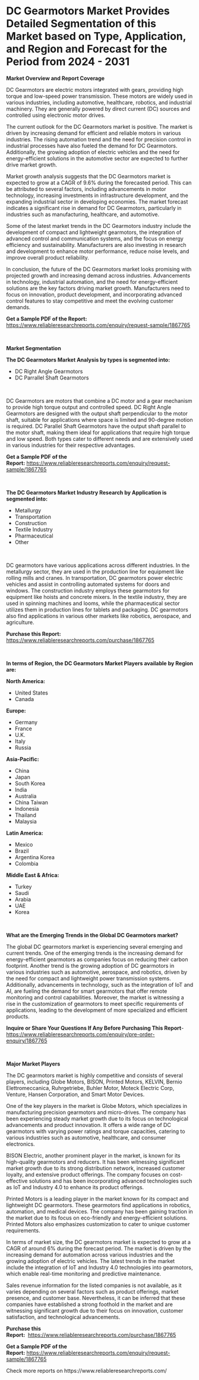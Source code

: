 <p><h1>DC Gearmotors Market Provides Detailed Segmentation of this Market based on Type, Application, and Region and Forecast for the Period from 2024 - 2031</h1></p><p><strong>Market Overview and Report Coverage</strong></p>
<p><p>DC Gearmotors are electric motors integrated with gears, providing high torque and low-speed power transmission. These motors are widely used in various industries, including automotive, healthcare, robotics, and industrial machinery. They are generally powered by direct current (DC) sources and controlled using electronic motor drives.</p><p>The current outlook for the DC Gearmotors market is positive. The market is driven by increasing demand for efficient and reliable motors in various industries. The rising automation trend and the need for precision control in industrial processes have also fueled the demand for DC Gearmotors. Additionally, the growing adoption of electric vehicles and the need for energy-efficient solutions in the automotive sector are expected to further drive market growth.</p><p>Market growth analysis suggests that the DC Gearmotors market is expected to grow at a CAGR of 9.6% during the forecasted period. This can be attributed to several factors, including advancements in motor technology, increasing investments in infrastructure development, and the expanding industrial sector in developing economies. The market forecast indicates a significant rise in demand for DC Gearmotors, particularly in industries such as manufacturing, healthcare, and automotive.</p><p>Some of the latest market trends in the DC Gearmotors industry include the development of compact and lightweight gearmotors, the integration of advanced control and communication systems, and the focus on energy efficiency and sustainability. Manufacturers are also investing in research and development to enhance motor performance, reduce noise levels, and improve overall product reliability.</p><p>In conclusion, the future of the DC Gearmotors market looks promising with projected growth and increasing demand across industries. Advancements in technology, industrial automation, and the need for energy-efficient solutions are the key factors driving market growth. Manufacturers need to focus on innovation, product development, and incorporating advanced control features to stay competitive and meet the evolving customer demands.</p></p>
<p><strong>Get a Sample PDF of the Report:</strong> <a href="https://www.reliableresearchreports.com/enquiry/request-sample/1867765">https://www.reliableresearchreports.com/enquiry/request-sample/1867765</a></p>
<p>&nbsp;</p>
<p><strong>Market Segmentation</strong></p>
<p><strong>The DC Gearmotors Market Analysis by types is segmented into:</strong></p>
<p><ul><li>DC Right Angle Gearmotors</li><li>DC Parrallel Shaft Gearmotors</li></ul></p>
<p>&nbsp;</p>
<p><p>DC Gearmotors are motors that combine a DC motor and a gear mechanism to provide high torque output and controlled speed. DC Right Angle Gearmotors are designed with the output shaft perpendicular to the motor shaft, suitable for applications where space is limited and 90-degree motion is required. DC Parallel Shaft Gearmotors have the output shaft parallel to the motor shaft, making them ideal for applications that require high torque and low speed. Both types cater to different needs and are extensively used in various industries for their respective advantages.</p></p>
<p><strong>Get a Sample PDF of the Report:</strong>&nbsp;<a href="https://www.reliableresearchreports.com/enquiry/request-sample/1867765">https://www.reliableresearchreports.com/enquiry/request-sample/1867765</a></p>
<p>&nbsp;</p>
<p><strong>The DC Gearmotors Market Industry Research by Application is segmented into:</strong></p>
<p><ul><li>Metallurgy</li><li>Transportation</li><li>Construction</li><li>Textile Industry</li><li>Pharmaceutical</li><li>Other</li></ul></p>
<p>&nbsp;</p>
<p><p>DC gearmotors have various applications across different industries. In the metallurgy sector, they are used in the production line for equipment like rolling mills and cranes. In transportation, DC gearmotors power electric vehicles and assist in controlling automated systems for doors and windows. The construction industry employs these gearmotors for equipment like hoists and concrete mixers. In the textile industry, they are used in spinning machines and looms, while the pharmaceutical sector utilizes them in production lines for tablets and packaging. DC gearmotors also find applications in various other markets like robotics, aerospace, and agriculture.</p></p>
<p><strong>Purchase this Report:</strong>&nbsp; <a href="https://www.reliableresearchreports.com/purchase/1867765">https://www.reliableresearchreports.com/purchase/1867765</a></p>
<p>&nbsp;</p>
<p><strong>In terms of Region, the DC Gearmotors Market Players available by Region are:</strong></p>
<p>
    <p> <strong> North America: </strong>
        <ul>
            <li>United States</li>
            <li>Canada</li>
        </ul>
        </p> 
    <p> <strong> Europe: </strong>
        <ul>
            <li>Germany</li>
            <li>France</li>
            <li>U.K.</li>
            <li>Italy</li>
            <li>Russia</li>
        </ul>
        </p> 
    <p> <strong> Asia-Pacific: </strong>
        <ul>
            <li>China</li>
            <li>Japan</li>
            <li>South Korea</li>
            <li>India</li>
            <li>Australia</li>
            <li>China Taiwan</li>
            <li>Indonesia</li>
            <li>Thailand</li>
            <li>Malaysia</li>
        </ul>
        </p> 
    <p> <strong> Latin America: </strong>
        <ul>
            <li>Mexico</li>
            <li>Brazil</li>
            <li>Argentina Korea</li>
            <li>Colombia</li>
        </ul>
        </p> 
    <p> <strong> Middle East & Africa: </strong>
        <ul>
            <li>Turkey</li>
            <li>Saudi</li>
            <li>Arabia</li>
            <li>UAE</li>
            <li>Korea</li>
        </ul>
    </p>
    </p>
<p>&nbsp;</p>
<p><strong>What are the Emerging Trends in the Global DC Gearmotors market?</strong></p>
<p><p>The global DC gearmotors market is experiencing several emerging and current trends. One of the emerging trends is the increasing demand for energy-efficient gearmotors as companies focus on reducing their carbon footprint. Another trend is the growing adoption of DC gearmotors in various industries such as automotive, aerospace, and robotics, driven by the need for compact and lightweight power transmission systems. Additionally, advancements in technology, such as the integration of IoT and AI, are fueling the demand for smart gearmotors that offer remote monitoring and control capabilities. Moreover, the market is witnessing a rise in the customization of gearmotors to meet specific requirements of applications, leading to the development of more specialized and efficient products.</p></p>
<p><strong>Inquire or Share Your Questions If Any Before Purchasing This Report</strong>- <a href="https://www.reliableresearchreports.com/enquiry/pre-order-enquiry/1867765">https://www.reliableresearchreports.com/enquiry/pre-order-enquiry/1867765</a></p>
<p>&nbsp;</p>
<p><strong>Major Market Players</strong></p>
<p><p>The DC gearmotors market is highly competitive and consists of several players, including Globe Motors, BISON, Printed Motors, KELVIN, Bernio Elettromeccanica, Ruhrgetriebe, Buhler Motor, Moteck Electric Corp, Venture, Hansen Corporation, and Smart Motor Devices. </p><p>One of the key players in the market is Globe Motors, which specializes in manufacturing precision gearmotors and micro-drives. The company has been experiencing steady market growth due to its focus on technological advancements and product innovation. It offers a wide range of DC gearmotors with varying power ratings and torque capacities, catering to various industries such as automotive, healthcare, and consumer electronics.</p><p>BISON Electric, another prominent player in the market, is known for its high-quality gearmotors and reducers. It has been witnessing significant market growth due to its strong distribution network, increased customer loyalty, and extensive product offerings. The company focuses on cost-effective solutions and has been incorporating advanced technologies such as IoT and Industry 4.0 to enhance its product offerings.</p><p>Printed Motors is a leading player in the market known for its compact and lightweight DC gearmotors. These gearmotors find applications in robotics, automation, and medical devices. The company has been gaining traction in the market due to its focus on eco-friendly and energy-efficient solutions. Printed Motors also emphasizes customization to cater to unique customer requirements.</p><p>In terms of market size, the DC gearmotors market is expected to grow at a CAGR of around 6% during the forecast period. The market is driven by the increasing demand for automation across various industries and the growing adoption of electric vehicles. The latest trends in the market include the integration of IoT and Industry 4.0 technologies into gearmotors, which enable real-time monitoring and predictive maintenance.</p><p>Sales revenue information for the listed companies is not available, as it varies depending on several factors such as product offerings, market presence, and customer base. Nevertheless, it can be inferred that these companies have established a strong foothold in the market and are witnessing significant growth due to their focus on innovation, customer satisfaction, and technological advancements.</p></p>
<p><strong>Purchase this Report:</strong>&nbsp;&nbsp;<a href="https://www.reliableresearchreports.com/purchase/1867765">https://www.reliableresearchreports.com/purchase/1867765</a></p>
<p></p>
<p><strong>Get a Sample PDF of the Report:</strong>&nbsp;<a href="https://www.reliableresearchreports.com/enquiry/request-sample/1867765">https://www.reliableresearchreports.com/enquiry/request-sample/1867765</a></p>
<p>Check more reports on https://www.reliableresearchreports.com/</p>